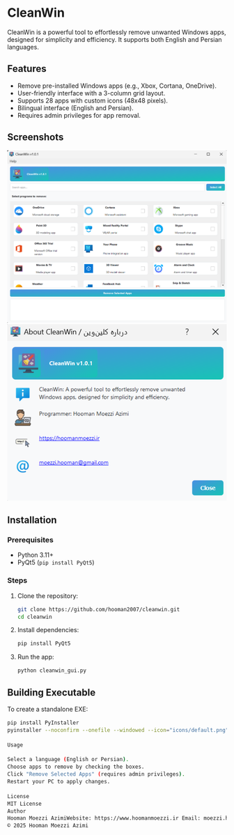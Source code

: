    # CleanWin

   CleanWin is a powerful tool to effortlessly remove unwanted Windows apps, designed for simplicity and efficiency. It supports both English and Persian languages.

   ## Features
   - Remove pre-installed Windows apps (e.g., Xbox, Cortana, OneDrive).
   - User-friendly interface with a 3-column grid layout.
   - Supports 28 apps with custom icons (48x48 pixels).
   - Bilingual interface (English and Persian).
   - Requires admin privileges for app removal.

   ## Screenshots
   ![Main Window](screenshots/main_window.png)
   ![About Dialog](screenshots/about_dialog.png)

   ## Installation
   ### Prerequisites
   - Python 3.11+
   - PyQt5 (`pip install PyQt5`)

   ### Steps
   1. Clone the repository:
      ```bash
      git clone https://github.com/hooman2007/cleanwin.git
      cd cleanwin
      ```
   2. Install dependencies:
      ```bash
      pip install PyQt5
      ```
   3. Run the app:
      ```bash
      python cleanwin_gui.py
      ```

   ## Building Executable
   To create a standalone EXE:
   ```bash
   pip install PyInstaller
   pyinstaller --noconfirm --onefile --windowed --icon="icons/default.png" --add-data "icons;icons" --version-file "version.txt" cleanwin_gui.py

Usage

Select a language (English or Persian).
Choose apps to remove by checking the boxes.
Click "Remove Selected Apps" (requires admin privileges).
Restart your PC to apply changes.

License
MIT License
Author
Hooman Moezzi AzimiWebsite: https://www.hoomanmoezzi.ir Email: moezzi.hooman@gmail.com
© 2025 Hooman Moezzi Azimi

